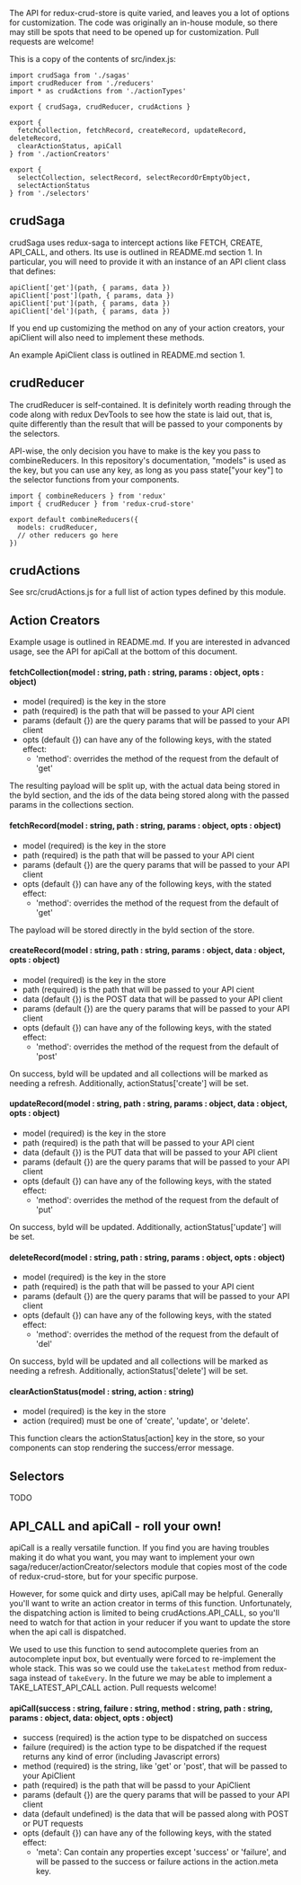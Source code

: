 The API for redux-crud-store is quite varied, and leaves you a lot of options for customization. The code was originally an in-house module, so there may still be spots that need to be opened up for customization. Pull requests are welcome!

This is a copy of the contents of src/index.js:

    import crudSaga from './sagas'
    import crudReducer from './reducers'
    import * as crudActions from './actionTypes'

    export { crudSaga, crudReducer, crudActions }

    export {
      fetchCollection, fetchRecord, createRecord, updateRecord, deleteRecord,
      clearActionStatus, apiCall
    } from './actionCreators'

    export {
      selectCollection, selectRecord, selectRecordOrEmptyObject,
      selectActionStatus
    } from './selectors'

## crudSaga

crudSaga uses redux-saga to intercept actions like FETCH, CREATE, API_CALL, and others. Its use is outlined in README.md section 1. In particular, you will need to provide it with an instance of an API client class that defines:

    apiClient['get'](path, { params, data })
    apiClient['post'](path, { params, data })
    apiClient['put'](path, { params, data })
    apiClient['del'](path, { params, data })

If you end up customizing the method on any of your action creators, your apiClient will also need to implement these methods.

An example ApiClient class is outlined in README.md section 1.

## crudReducer

The crudReducer is self-contained. It is definitely worth reading through the code along with redux DevTools to see how the state is laid out, that is, quite differently than the result that will be passed to your components by the selectors.

API-wise, the only decision you have to make is the key you pass to combineReducers. In this repository's documentation, "models" is used as the key, but you can use any key, as long as you pass state["your key"] to the selector functions from your components.

    import { combineReducers } from 'redux'
    import { crudReducer } from 'redux-crud-store'
    
    export default combineReducers({
      models: crudReducer,
      // other reducers go here
    })

## crudActions

See src/crudActions.js for a full list of action types defined by this module.

## Action Creators

Example usage is outlined in README.md. If you are interested in advanced usage, see the API for apiCall at the bottom of this document.

#### fetchCollection(model : string, path : string, params : object, opts : object)

- model (required) is the key in the store
- path (required) is the path that will be passed to your API cient
- params (default {}) are the query params that will be passed to your API client
- opts (default {}) can have any of the following keys, with the stated effect:
  - 'method': overrides the method of the request from the default of 'get'

The resulting payload will be split up, with the actual data being stored in the byId section, and the ids of the data being stored along with the passed params in the collections section.

#### fetchRecord(model : string, path : string, params : object, opts : object)

- model (required) is the key in the store
- path (required) is the path that will be passed to your API cient
- params (default {}) are the query params that will be passed to your API client
- opts (default {}) can have any of the following keys, with the stated effect:
  - 'method': overrides the method of the request from the default of 'get'
    
The payload will be stored directly in the byId section of the store.

#### createRecord(model : string, path : string, params : object, data : object, opts : object)

- model (required) is the key in the store
- path (required) is the path that will be passed to your API cient
- data (default {}) is the POST data that will be passed to your API client
- params (default {}) are the query params that will be passed to your API client
- opts (default {}) can have any of the following keys, with the stated effect:
  - 'method': overrides the method of the request from the default of 'post'
    
On success, byId will be updated and all collections will be marked as needing a refresh. Additionally, actionStatus['create'] will be set.

#### updateRecord(model : string, path : string, params : object, data : object, opts : object)

- model (required) is the key in the store
- path (required) is the path that will be passed to your API cient
- data (default {}) is the PUT data that will be passed to your API client
- params (default {}) are the query params that will be passed to your API client
- opts (default {}) can have any of the following keys, with the stated effect:
  - 'method': overrides the method of the request from the default of 'put'
    
On success, byId will be updated. Additionally, actionStatus['update'] will be set.

#### deleteRecord(model : string, path : string, params : object, opts : object)

- model (required) is the key in the store
- path (required) is the path that will be passed to your API cient
- params (default {}) are the query params that will be passed to your API client
- opts (default {}) can have any of the following keys, with the stated effect:
  - 'method': overrides the method of the request from the default of 'del'
    
On success, byId will be updated and all collections will be marked as needing a refresh. Additionally, actionStatus['delete'] will be set.

#### clearActionStatus(model : string, action : string)

- model (required) is the key in the store
- action (required) must be one of 'create', 'update', or 'delete'.

This function clears the actionStatus[action] key in the store, so your components can stop rendering the success/error message.

## Selectors

TODO

## API_CALL and apiCall - roll your own!

apiCall is a really versatile function. If you find you are having troubles making it do what you want, you may want to implement your own saga/reducer/actionCreator/selectors module that copies most of the code of redux-crud-store, but for your specific purpose.

However, for some quick and dirty uses, apiCall may be helpful. Generally you'll want to write an action creator in terms of this function. Unfortunately, the dispatching action is limited to being crudActions.API_CALL, so you'll need to watch for that action in your reducer if you want to update the store when the api call is dispatched.

We used to use this function to send autocomplete queries from an autocomplete input box, but eventually were forced to re-implement the whole stack. This was so we could use the `takeLatest` method from redux-saga instead of `takeEvery`. In the future we may be able to implement a TAKE_LATEST_API_CALL action. Pull requests welcome!

#### apiCall(success : string, failure : string, method : string, path : string, params : object, data: object, opts : object)

- success (required) is the action type to be dispatched on success
- failure (required) is the action type to be dispatched if the request returns any kind of error (including Javascript errors)
- method (required) is the string, like 'get' or 'post', that will be passed to your ApiClient
- path (required) is the path that will be passd to your ApiClient
- params (default {}) are the query params that will be passed to your API client
- data (default undefined) is the data that will be passed along with POST or PUT requests
- opts (default {}) can have any of the following keys, with the stated effect:
  - 'meta': Can contain any properties except 'success' or 'failure', and will be passed to the success or failure actions in the action.meta key.
